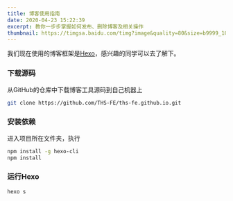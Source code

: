 ```yaml
---
title: 博客使用指南
date: 2020-04-23 15:22:39
excerpt: 教你一步步掌握如何发布、删除博客及相关操作
thumbnail: https://timgsa.baidu.com/timg?image&quality=80&size=b9999_10000&sec=1587643897827&di=eb4b80655054b213e840dbf93bdf07e0&imgtype=0&src=http%3A%2F%2Fefile.kaoyan.com%2Fimg%2F2016%2F03%2F03%2F105800_56d7a8384f8e7.jpg
---
```

我们现在使用的博客框架是[Hexo](https://hexo.io/zh-cn/)，感兴趣的同学可以去了解下。

### 下载源码
从GitHub的仓库中下载博客工具源码到自己机器上

```bash
git clone https://github.com/THS-FE/ths-fe.github.io.git
```

### 安装依赖
进入项目所在文件夹，执行
```bash
npm install -g hexo-cli
npm install
```

### 运行Hexo
```bash
hexo s
```

